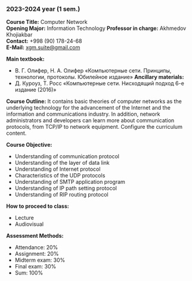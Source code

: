 ### 2023-2024 year (1 sem.)

**Course Title:** Computer Network  
**Opening Major:** Information Technology 
**Professor in charge:** Akhmedov Khojiakbar  
**Contact:** +998 (90) 178-24-68  
**E-Mail:** xgm.suite@gmail.com

**Main textbook:**
- В. Г. Олифер, Н. А. Олифер «Компьютерные сети. Принципы, технологии, протоколы. Юбилейное издание»
**Ancillary materials:**
- Д. Куроуз, Т. Росс «Компьютерные сети. Нисходящий подход 6-е издание (2016)»

**Course Outline:**
It contains basic theories of computer networks as the underlying technology for the advancement of the Internet and the information and communications industry. In addition, network administrators and developers can learn more about communication protocols, from TCP/IP to network equipment. Configure the curriculum content.

**Course Objective:**
- Understanding of communication protocol
- Understanding of the layer of data link
- Understanding of Internet protocol
- Characteristics of the UDP protocols
- Understanding of SMTP application program
- Understanding of IP path setting protocol
- Understanding of RIP routing protocol

**How to proceed to class:**
- Lecture
- Audiovisual

**Assessment Methods:**
- Attendance: 20%
- Assignment: 20%
- Midterm exam: 30%
- Final exam: 30%
- Sum: 100%

